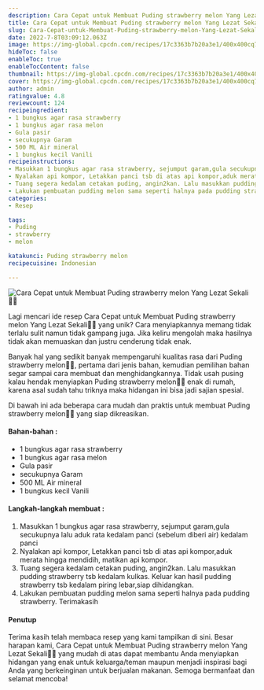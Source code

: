 ```yaml
---
description: Cara Cepat untuk Membuat Puding strawberry melon Yang Lezat Sekali"
title: Cara Cepat untuk Membuat Puding strawberry melon Yang Lezat Sekali
slug: Cara-Cepat-untuk-Membuat-Puding-strawberry-melon-Yang-Lezat-Sekali
date: 2022-7-8T03:09:12.063Z
image: https://img-global.cpcdn.com/recipes/17c3363b7b20a3e1/400x400cq70/photo.jpg
hideToc: false
enableToc: true
enableTocContent: false
thumbnail: https://img-global.cpcdn.com/recipes/17c3363b7b20a3e1/400x400cq70/photo.jpg
cover: https://img-global.cpcdn.com/recipes/17c3363b7b20a3e1/400x400cq70/photo.jpg
author: admin
ratingvalue: 4.8
reviewcount: 124
recipeingredient:
- 1 bungkus agar rasa strawberry
- 1 bungkus agar rasa melon
- Gula pasir
- secukupnya Garam
- 500 ML Air mineral
- 1 bungkus kecil Vanili
recipeinstructions:
- Masukkan 1 bungkus agar rasa strawberry, sejumput garam,gula secukupnya lalu aduk rata kedalam panci (sebelum diberi air) kedalam panci
- Nyalakan api kompor, Letakkan panci tsb di atas api kompor,aduk merata hingga mendidih, matikan api kompor.
- Tuang segera kedalam cetakan puding, angin2kan. Lalu masukkan pudding strawberry tsb kedalam kulkas. Keluar kan hasil pudding strawberry tsb kedalam piring lebar,siap dihidangkan.
- Lakukan pembuatan pudding melon sama seperti halnya pada pudding strawberry. Terimakasih
categories:
- Resep

tags:
- Puding
- strawberry
- melon

katakunci: Puding strawberry melon
recipecuisine: Indonesian

---
```


![Cara Cepat untuk Membuat Puding strawberry melon Yang Lezat Sekali👩‍🍳](https://img-global.cpcdn.com/recipes/17c3363b7b20a3e1/400x400cq70/photo.jpg)

Lagi mencari ide resep Cara Cepat untuk Membuat Puding strawberry melon Yang Lezat Sekali👩‍🍳 yang unik? Cara menyiapkannya memang tidak terlalu sulit namun tidak gampang juga. Jika keliru mengolah maka hasilnya tidak akan memuaskan dan justru cenderung tidak enak.

Banyak hal yang sedikit banyak mempengaruhi kualitas rasa dari Puding strawberry melon👩‍🍳, pertama dari jenis bahan, kemudian pemilihan bahan segar sampai cara membuat dan menghidangkannya. Tidak usah pusing kalau hendak menyiapkan Puding strawberry melon👩‍🍳 enak di rumah, karena asal sudah tahu triknya maka hidangan ini bisa jadi sajian spesial.

Di bawah ini ada beberapa cara mudah dan praktis untuk membuat Puding strawberry melon👩‍🍳 yang siap dikreasikan.

<!--inarticleads1-->

#### Bahan-bahan :

- 1 bungkus agar rasa strawberry
- 1 bungkus agar rasa melon
- Gula pasir
- secukupnya Garam
- 500 ML Air mineral
- 1 bungkus kecil Vanili

<!--inarticleads2-->

#### Langkah-langkah membuat :

1. Masukkan 1 bungkus agar rasa strawberry, sejumput garam,gula secukupnya lalu aduk rata kedalam panci (sebelum diberi air) kedalam panci
1. Nyalakan api kompor, Letakkan panci tsb di atas api kompor,aduk merata hingga mendidih, matikan api kompor.
1. Tuang segera kedalam cetakan puding, angin2kan. Lalu masukkan pudding strawberry tsb kedalam kulkas. Keluar kan hasil pudding strawberry tsb kedalam piring lebar,siap dihidangkan.
1. Lakukan pembuatan pudding melon sama seperti halnya pada pudding strawberry. Terimakasih

#### Penutup

Terima kasih telah membaca resep yang kami tampilkan di sini. Besar harapan kami, Cara Cepat untuk Membuat Puding strawberry melon Yang Lezat Sekali👩‍🍳 yang mudah di atas dapat membantu Anda menyiapkan hidangan yang enak untuk keluarga/teman maupun menjadi inspirasi bagi Anda yang berkeinginan untuk berjualan makanan. Semoga bermanfaat dan selamat mencoba!